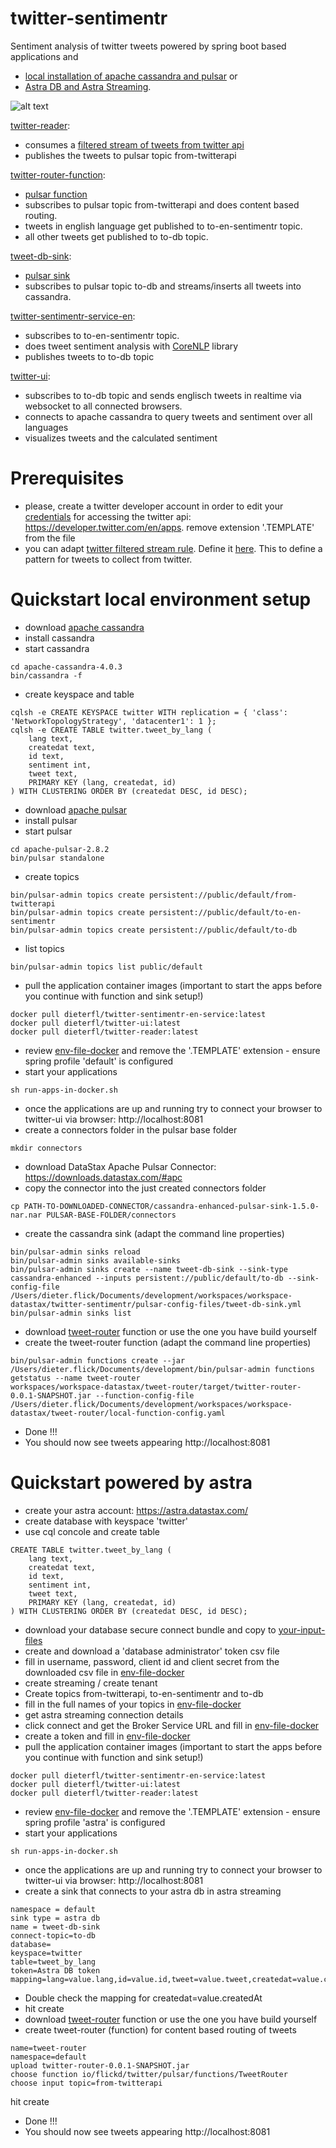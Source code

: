 # twitter-sentimentr

Sentiment analysis of twitter tweets powered by spring boot based applications and
- [local installation of apache cassandra and pulsar](Quickstart-local-environment-setup) or
- [Astra DB and Astra Streaming](Quickstart-powered-by-astra).

![alt text](/images/twitter-sentimentr.png)

[twitter-reader](/twitter-reader):
- consumes a [filtered stream of tweets from twitter api](https://developer.twitter.com/en/docs/twitter-api/tweets/filtered-stream/integrate/build-a-rule)
- publishes the tweets to pulsar topic from-twitterapi

[twitter-router-function](/twitter-router-function):
- [pulsar function](https://pulsar.apache.org/docs/en/functions-overview/)  
- subscribes to pulsar topic from-twitterapi and does content based routing.
- tweets in english language get published to to-en-sentimentr topic.
- all other tweets get published to to-db topic.

[tweet-db-sink](/pulsar-config-files):
- [pulsar sink](https://pulsar.apache.org/docs/en/io-overview/)  
- subscribes to pulsar topic to-db and streams/inserts all tweets into cassandra.

[twitter-sentimentr-service-en](/twitter-sentimentr-service-en):
- subscribes to to-en-sentimentr topic.
- does tweet sentiment analysis with [CoreNLP](http://nlp.stanford.edu/software/corenlp.shtml) library
- publishes tweets to to-db topic

[twitter-ui](/twitter-ui):
- subscribes to to-db topic and sends englisch tweets in realtime via websocket to all connected browsers.
- connects to apache cassandra to query tweets and sentiment over all languages
- visualizes tweets and the calculated sentiment

# Prerequisites
- please, create a twitter developer account in order to edit your [credentials](your-input-files/twitter-credentials.json.TEMPLATE) for accessing the twitter api:  https://developer.twitter.com/en/apps. remove extension '.TEMPLATE' from the file
- you can adapt [twitter filtered stream rule](https://developer.twitter.com/en/docs/twitter-api/tweets/filtered-stream/integrate/build-a-rule). Define it [here](env-file-docker.TEMPLATE). This to define a pattern for tweets to collect from twitter.   

# Quickstart local environment setup  
- download [apache cassandra](https://dlcdn.apache.org/cassandra/4.0.3/apache-cassandra-4.0.3-bin.tar.gz)
- install cassandra
- start cassandra
```
cd apache-cassandra-4.0.3
bin/cassandra -f
```
- create keyspace and table
```
cqlsh -e CREATE KEYSPACE twitter WITH replication = { 'class': 'NetworkTopologyStrategy', 'datacenter1': 1 };
cqlsh -e CREATE TABLE twitter.tweet_by_lang (
    lang text,
    createdat text,
    id text,
    sentiment int,
    tweet text,
    PRIMARY KEY (lang, createdat, id)
) WITH CLUSTERING ORDER BY (createdat DESC, id DESC);
```
- download [apache pulsar](https://archive.apache.org/dist/pulsar/pulsar-2.8.2/apache-pulsar-2.8.2-bin.tar.gz)
- install pulsar   
- start pulsar
```
cd apache-pulsar-2.8.2
bin/pulsar standalone
```
- create topics
```
bin/pulsar-admin topics create persistent://public/default/from-twitterapi
bin/pulsar-admin topics create persistent://public/default/to-en-sentimentr
bin/pulsar-admin topics create persistent://public/default/to-db
```
- list topics
```
bin/pulsar-admin topics list public/default
```
- pull the application container images (important to start the apps before you continue with function and sink setup!)
```
docker pull dieterfl/twitter-sentimentr-en-service:latest
docker pull dieterfl/twitter-ui:latest
docker pull dieterfl/twitter-reader:latest
```
- review [env-file-docker](env-file-docker.TEMPLATE) and remove the '.TEMPLATE' extension - ensure spring profile 'default' is configured
- start your applications
```
sh run-apps-in-docker.sh
```
- once the applications are up and running try to connect your browser to twitter-ui via browser: http://localhost:8081
- create a connectors folder in the pulsar base folder
```
mkdir connectors
```
- download DataStax Apache Pulsar Connector: https://downloads.datastax.com/#apc
- copy the connector into the just created connectors folder
```
cp PATH-TO-DOWNLOADED-CONNECTOR/cassandra-enhanced-pulsar-sink-1.5.0-nar.nar PULSAR-BASE-FOLDER/connectors
```
- create the cassandra sink (adapt the command line properties)
```
bin/pulsar-admin sinks reload
bin/pulsar-admin sinks available-sinks
bin/pulsar-admin sinks create --name tweet-db-sink --sink-type cassandra-enhanced --inputs persistent://public/default/to-db --sink-config-file /Users/dieter.flick/Documents/development/workspaces/workspace-datastax/twitter-sentimentr/pulsar-config-files/tweet-db-sink.yml
bin/pulsar-admin sinks list
```
- download [tweet-router](https://github.com/difli/twitter-sentimentr/releases/download/v1.0.0/twitter-router-0.0.1-SNAPSHOT.jar) function or use the one you have build yourself
- create the tweet-router function (adapt the command line properties)
```
bin/pulsar-admin functions create --jar /Users/dieter.flick/Documents/development/bin/pulsar-admin functions getstatus --name tweet-router
workspaces/workspace-datastax/tweet-router/target/twitter-router-0.0.1-SNAPSHOT.jar --function-config-file /Users/dieter.flick/Documents/development/workspaces/workspace-datastax/tweet-router/local-function-config.yaml
```
- Done !!!
- You should now see tweets appearing http://localhost:8081  

# Quickstart powered by astra   
- create your astra account: https://astra.datastax.com/
- create database with keyspace 'twitter'
- use cql concole and create table
```
CREATE TABLE twitter.tweet_by_lang (
    lang text,
    createdat text,
    id text,
    sentiment int,
    tweet text,
    PRIMARY KEY (lang, createdat, id)
) WITH CLUSTERING ORDER BY (createdat DESC, id DESC);
```
- download your database secure connect bundle and copy to [your-input-files](your-input-files)
- create and download a 'database administrator' token csv file
- fill in username, password, client id and client secret from the downloaded csv file in [env-file-docker](env-file-docker.TEMPLATE)
- create streaming / create tenant
- Create topics from-twitterapi, to-en-sentimentr and to-db
- fill in the full names of your topics in [env-file-docker](env-file-docker)
- get astra streaming connection details
- click connect and get the Broker Service URL and fill in [env-file-docker](env-file-docker)
- create a token and fill in [env-file-docker](env-file-docker)
- pull the application container images (important to start the apps before you continue with function and sink setup!)
```
docker pull dieterfl/twitter-sentimentr-en-service:latest
docker pull dieterfl/twitter-ui:latest
docker pull dieterfl/twitter-reader:latest
```
- review [env-file-docker](env-file-docker.TEMPLATE) and remove the '.TEMPLATE' extension - ensure spring profile 'astra' is configured
- start your applications
```
sh run-apps-in-docker.sh
```
- once the applications are up and running try to connect your browser to twitter-ui via browser: http://localhost:8081
- create a sink that connects to your astra db in astra streaming
```
namespace = default
sink type = astra db
name = tweet-db-sink
connect-topic=to-db
database=
keyspace=twitter
table=tweet_by_lang
token=Astra DB token
mapping=lang=value.lang,id=value.id,tweet=value.tweet,createdat=value.createdAt,sentiment=value.sentiment
```
- Double check the mapping for createdat=value.createdAt
- hit create
- download [tweet-router](https://github.com/difli/twitter-sentimentr/releases/download/v1.0.0/twitter-router-0.0.1-SNAPSHOT.jar) function or use the one you have build yourself
- create tweet-router (function) for content based routing of tweets
```
name=tweet-router
namespace=default
upload twitter-router-0.0.1-SNAPSHOT.jar
choose function io/flickd/twitter/pulsar/functions/TweetRouter
choose input topic=from-twitterapi
```
hit create

- Done !!!
- You should now see tweets appearing http://localhost:8081  
